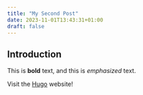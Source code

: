 ```yaml
---
title: "My Second Post"
date: 2023-11-01T13:43:31+01:00
draft: false
---
```


## Introduction

This is **bold** text, and this is *emphasized* text.

Visit the [Hugo](https://gohugo.io) website!
